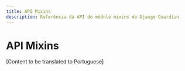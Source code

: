 ```yaml
---
title: API Mixins
description: Referência da API do módulo mixins do Django Guardian
---
```


# API Mixins

[Content to be translated to Portuguese]

<!-- This page content will be translated from the main English api/mixins.md -->
